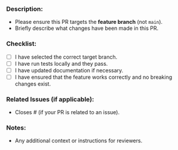 ### Description:
- Please ensure this PR targets the **feature branch** (not `main`).
- Briefly describe what changes have been made in this PR.

### Checklist:
- [ ] I have selected the correct target branch.
- [ ] I have run tests locally and they pass.
- [ ] I have updated documentation if necessary.
- [ ] I have ensured that the feature works correctly and no breaking changes exist.

### Related Issues (if applicable):
- Closes #<issue-number> (if your PR is related to an issue).

### Notes:
- Any additional context or instructions for reviewers.
